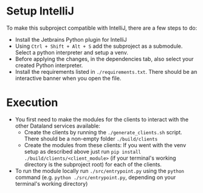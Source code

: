# Setup IntelliJ

To make this subproject compatible with IntelliJ, there are a few steps to do:
- Install the Jetbrains Python plugin for IntelliJ
- Using `Ctrl + Shift + Alt + S` add the subproject as a submodule.
Select a python interpreter and setup a venv.
- Before applying the changes, in the dependencies tab, also select your created Python interpreter.
- Install the requirements listed in `./requirements.txt`. There should be an interactive banner when you open the file.

# Execution

- You first need to make the modules for the clients to interact with the other Dataland services available:
  - Create the clients by running the `./generate_clients.sh` script. There should be a non-empty folder `./build/clients`
  - Create the modules from these clients: If you went with the venv setup as described above just run 
`pip install ./build/clients/<client_module>` (if your terminal's working directory is the subproject root) for each of the clients.
- To run the module locally run `./src/entrypoint.py` using the `python` command 
(e.g. `python ./src/entrypoint.py`, depending on your terminal's working directory)